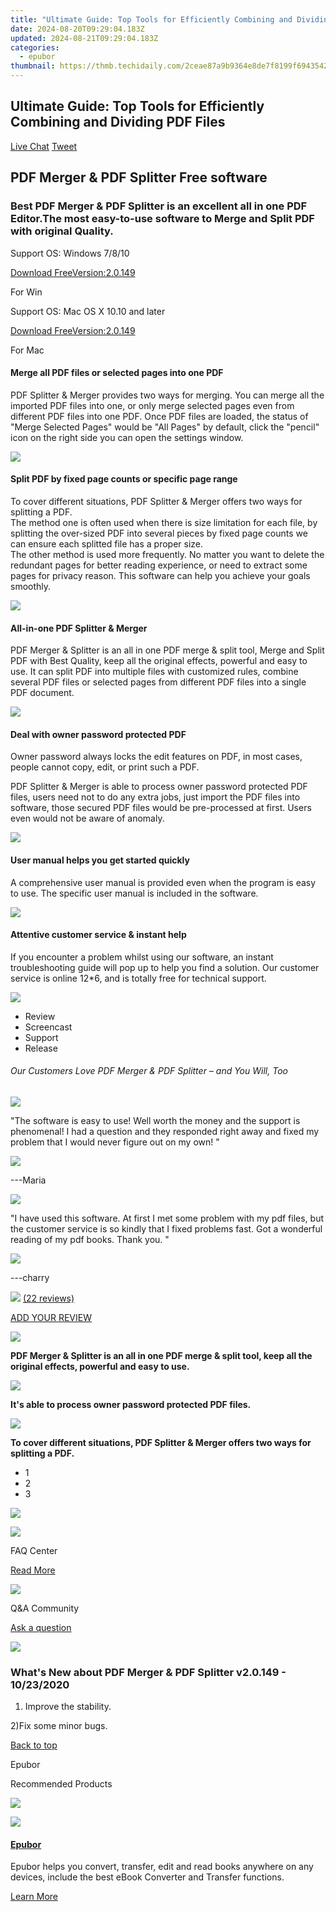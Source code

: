 ```yaml
---
title: "Ultimate Guide: Top Tools for Efficiently Combining and Dividing PDF Files"
date: 2024-08-20T09:29:04.183Z
updated: 2024-08-21T09:29:04.183Z
categories:
  - epubor
thumbnail: https://thmb.techidaily.com/2ceae87a9b9364e8de7f8199f6943542799e9e444d1e94cece6744b91d0b78e1.jpg
---
```


## Ultimate Guide: Top Tools for Efficiently Combining and Dividing PDF Files

[Live Chat](http://www.epubor.com/javascript:void%280%29) [Tweet](https://twitter.com/share) 

## PDF Merger & PDF Splitter Free software

### Best PDF Merger & PDF Splitter is an excellent all in one PDF Editor.The most easy-to-use software to Merge and Split PDF with original Quality. 

Support OS: Windows 7/8/10

[Download FreeVersion:2.0.149](https://download.epubor.com/pdf-merge-split.exe) 

For Win

Support OS: Mac OS X 10.10 and later

[Download FreeVersion:2.0.149](http://download.epubor.com/pdf-merge-split.pkg) 

For Mac



#### Merge all PDF files or selected pages into one PDF

PDF Splitter & Merger provides two ways for merging. You can merge all the imported PDF files into one, or only merge selected pages even from different PDF files into one PDF. Once PDF files are loaded, the status of "Merge Selected Pages" would be "All Pages" by default, click the "pencil" icon on the right side you can open the settings window.

![](http://www.epubor.com/images/pdf-splitter-merger-feature2.jpg)



#### Split PDF by fixed page counts or specific page range

To cover different situations, PDF Splitter & Merger offers two ways for splitting a PDF.  
The method one is often used when there is size limitation for each file, by splitting the over-sized PDF into several pieces by fixed page counts we can ensure each splitted file has a proper size.  
The other method is used more frequently. No matter you want to delete the redundant pages for better reading experience, or need to extract some pages for privacy reason. This software can help you achieve your goals smoothly.

![](http://www.epubor.com/images/pdf-splitter-merger-feature3.jpg)



#### All-in-one PDF Splitter & Merger

PDF Merger & Splitter is an all in one PDF merge & split tool, Merge and Split PDF with Best Quality, keep all the original effects, powerful and easy to use. It can split PDF into multiple files with customized rules, combine several PDF files or selected pages from different PDF files into a single PDF document.

![](http://www.epubor.com/images/pdf-splitter-merger-feature1.png)



#### Deal with owner password protected PDF

Owner password always locks the edit features on PDF, in most cases, people cannot copy, edit, or print such a PDF.

PDF Splitter & Merger is able to process owner password protected PDF files, users need not to do any extra jobs, just import the PDF files into software, those secured PDF files would be pre-processed at first. Users even would not be aware of anomaly.

![](http://www.epubor.com/images/pdf-splitter-merger-feature4.png)



#### User manual helps you get started quickly

A comprehensive user manual is provided even when the program is easy to use. The specific user manual is included in the software.

![](http://www.epubor.com/images/tutorial-help.jpg)

#### Attentive customer service & instant help

If you encounter a problem whilst using our software, an instant troubleshooting guide will pop up to help you find a solution. Our customer service is online 12\*6, and is totally free for technical support.

![](http://www.epubor.com/images/customer-service.jpg)



* Review
* Screencast
* Support
* Release

###### Our Customers Love PDF Merger & PDF Splitter – and You Will, Too

![](http://www.epubor.com/images/pdf-splitter-merger.htmlcomment1.jpg)

"The software is easy to use! Well worth the money and the support is phenomenal! I had a question and they responded right away and fixed my problem that I would never figure out on my own!  " 

![](http://www.epubor.com/images/star.png)

\---Maria

![](http://www.epubor.com/images/pdf-splitter-merger.htmlcomment2.jpg)

"I have used this software. At first I met some problem with my pdf files, but the customer service is so kindly that I fixed problems fast. Got a wonderful reading of my pdf books. Thank you. " 

![](http://www.epubor.com/images/star.png)

\---charry

![](http://www.epubor.com/images/star.png) [(22 reviews)](http://www.epubor.com/pdf-splitter-merger-sms.htm)

[ADD YOUR REVIEW](https://tools.techidaily.com/epubor/pdf-splitter-merger/)

![](http://www.epubor.com/images/pdf-splitter-merger.htmlscreen1.png) 

**PDF Merger & Splitter is an all in one PDF merge & split tool, keep all the original effects, powerful and easy to use.**

![](http://www.epubor.com/images/pdf-splitter-merger.htmlscreen2.png) 

**It's able to process owner password protected PDF files.**

![](http://www.epubor.com/images/pdf-splitter-merger.htmlscreen3.png) 

**To cover different situations, PDF Splitter & Merger offers two ways for splitting a PDF.**

* 1
* 2
* 3

[![](http://www.epubor.com/images/video_demo.png)](https://tools.techidaily.com/epubor/pdf-splitter-merger/) 

![](http://www.epubor.com/images/faq-icon1.png)

FAQ Center

[Read More](https://tools.techidaily.com/epubor/products/)

![](http://www.epubor.com/images/qa-icon.png)

Q&A Community

[Ask a question](https://tools.techidaily.com/epubor/products/)

<!-- affiliate ads begin -->
<a href="https://store.movavi.com/affiliate.php?ACCOUNT=MOVAVI&AFFILIATE=108875&PATH=https%3A%2F%2Fwww.movavi.com%3FAFFILIATE%3D108875%26RESOURCE%3DMovavi%2BScreen%2BRecorder%2Bbox"><img src="https://mcusercontent.com/0885a03ded3d480dca9287f12/images/f026b149-fc7c-fd54-5f3e-1460bbb19b6b.jpg" border="0"></a>
<!-- affiliate ads end -->
### What's New about PDF Merger & PDF Splitter v2.0.149 - 10/23/2020

1) Improve the stability.

2)Fix some minor bugs.

[Back to top](https://tools.techidaily.com/epubor/products/)



Epubor

Recommended Products

![](http://www.epubor.com/images/share-ebook.jpg)

<!-- affiliate ads begin -->
<a href="https://shop.incomedia.eu/order/checkout.php?PRODS=39655089&QTY=1&AFFILIATE=108875&CART=1"><img src="https://incomedia.eu/files/images/affiliates/wa/01_WA_728x90.jpg" border="0"></a>
<!-- affiliate ads end -->
#### [Epubor](https://tools.techidaily.com/epubor/ebook-manager/)

Epubor helps you convert, transfer, edit and read books anywhere on any devices, include the best eBook Converter and Transfer functions.

[Learn More](https://tools.techidaily.com/epubor/ebook-manager/)

<ins class="adsbygoogle"
     style="display:block"
     data-ad-format="autorelaxed"
     data-ad-client="ca-pub-7571918770474297"
     data-ad-slot="1223367746"></ins>



<ins class="adsbygoogle"
     style="display:block"
     data-ad-client="ca-pub-7571918770474297"
     data-ad-slot="8358498916"
     data-ad-format="auto"
     data-full-width-responsive="true"></ins>
